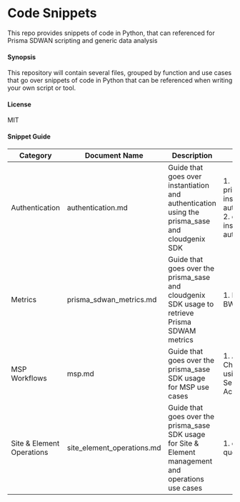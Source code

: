 # Code Snippets
This repo provides snippets of code in Python, that can referenced for Prisma SDWAN scripting and generic data analysis

#### Synopsis
This repository will contain several files, grouped by function and use cases that go over snippets of code in Python that can be referenced when writing your own script or tool.

#### License
MIT

#### Snippet Guide
| Category | Document Name | Description | Content |
| ------- | ----- | ------- | ------- |
| Authentication | authentication.md | Guide that goes over instantiation and authentication using the prisma_sase and cloudgenix SDK | 1. prisma_sase instantiation & authentication<br>2. cloudgenix instantiation & authentication |
| Metrics | prisma_sdwan_metrics.md | Guide that goes over the prisma_sase and cloudgenix SDK usage to retrieve Prisma SDWAM metrics | 1. Interface BW Stats |
| MSP Workflows | msp.md | Guide that goes over the prisma_sase SDK usage for MSP use cases | 1. Access Child Tenants using Parent Service Account |
| Site & Element Operations | site_element_operations.md | Guide that goes over the prisma_sase SDK usage for Site & Element management and operations use cases | 1. element query API  |


 
